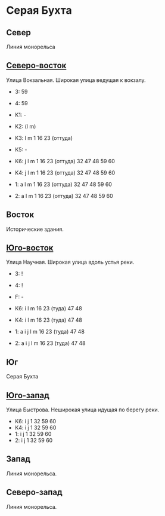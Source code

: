 # Серая Бухта

## Север

Линия монорельса

## [Северо-восток](./500125.md)

Улица Вокзальная.
Широкая улица ведущая к вокзалу.

* 3:    59
* 4:    59
* K1:   -
* K2:   (l  m)
* K3:   l   m
        1   16  23 (оттуда)
* K5:   -

* K6:   j   l   m
        1   16  23 (оттуда) 32  47  48  59  60
* K4:   j   l   m
        1   16  23 (оттуда) 32  47  48  59  60
* 1:    a   l   m
        1   16  23 (оттуда) 32  47  48  59  60
* 2:    a   l   m
        1   16  23 (оттуда) 32  47  48  59  60

## Восток

Исторические здания.

## [Юго-восток](./500150.md)

Улица Научная.
Широкая улица вдоль устья реки.

* 3:    !
* 4:    !
* F:    -

* K6:   i   l   m
        16  23 (туда)   47  48
* K4:   i   l   m
        16  23 (туда)   47  48
* 1:    a   i   j   l   m
        16  23 (туда)   47  48
* 2:    a   i   j   l   m
        16  23 (туда)   47  48

## Юг

Серая Бухта

## [Юго-запад](./470150.md)

Улица Быстрова.
Неширокая улица идущая по берегу реки.

* K6:   i   j
        1   32  59  60
* K4:   i   j
        1   32  59  60
* 1:    i   j
        1   32  59  60
* 2:    i   j
        1   32  59  60

## Запад

Линия монорельса.

## Северо-запад

Линия монорельса.
